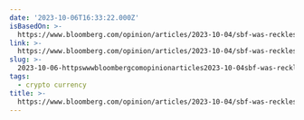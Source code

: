 ```yaml
---
date: '2023-10-06T16:33:22.000Z'
isBasedOn: >-
  https://www.bloomberg.com/opinion/articles/2023-10-04/sbf-was-reckless-from-the-start#xj4y7vzkg
link: >-
  https://www.bloomberg.com/opinion/articles/2023-10-04/sbf-was-reckless-from-the-start#xj4y7vzkg
slug: >-
  2023-10-06-httpswwwbloombergcomopinionarticles2023-10-04sbf-was-reckless-from-the-startxj4y7vzkg
tags:
  - crypto currency
title: >-
  https://www.bloomberg.com/opinion/articles/2023-10-04/sbf-was-reckless-from-the-start#xj4y7vzkg
---
```


